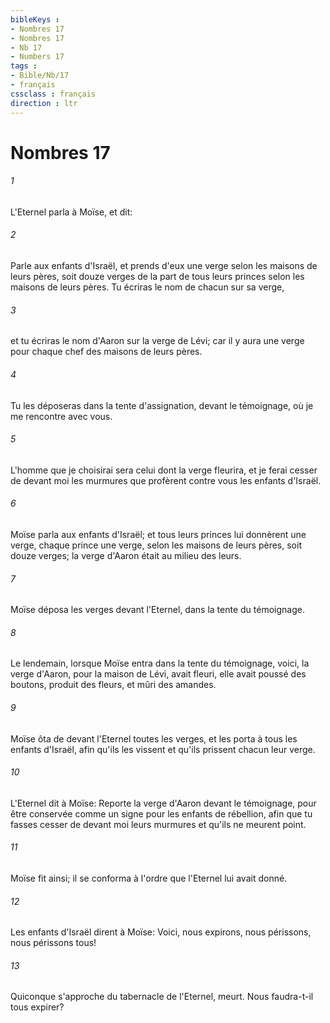```yaml
---
bibleKeys : 
- Nombres 17
- Nombres 17
- Nb 17
- Numbers 17
tags : 
- Bible/Nb/17
- français
cssclass : français
direction : ltr
---
```


# Nombres 17

###### 1
L'Eternel parla à Moïse, et dit:
###### 2
Parle aux enfants d'Israël, et prends d'eux une verge selon les maisons de leurs pères, soit douze verges de la part de tous leurs princes selon les maisons de leurs pères. Tu écriras le nom de chacun sur sa verge,
###### 3
et tu écriras le nom d'Aaron sur la verge de Lévi; car il y aura une verge pour chaque chef des maisons de leurs pères.
###### 4
Tu les déposeras dans la tente d'assignation, devant le témoignage, où je me rencontre avec vous.
###### 5
L'homme que je choisirai sera celui dont la verge fleurira, et je ferai cesser de devant moi les murmures que profèrent contre vous les enfants d'Israël.
###### 6
Moïse parla aux enfants d'Israël; et tous leurs princes lui donnèrent une verge, chaque prince une verge, selon les maisons de leurs pères, soit douze verges; la verge d'Aaron était au milieu des leurs.
###### 7
Moïse déposa les verges devant l'Eternel, dans la tente du témoignage.
###### 8
Le lendemain, lorsque Moïse entra dans la tente du témoignage, voici, la verge d'Aaron, pour la maison de Lévi, avait fleuri, elle avait poussé des boutons, produit des fleurs, et mûri des amandes.
###### 9
Moïse ôta de devant l'Eternel toutes les verges, et les porta à tous les enfants d'Israël, afin qu'ils les vissent et qu'ils prissent chacun leur verge.
###### 10
L'Eternel dit à Moïse: Reporte la verge d'Aaron devant le témoignage, pour être conservée comme un signe pour les enfants de rébellion, afin que tu fasses cesser de devant moi leurs murmures et qu'ils ne meurent point.
###### 11
Moïse fit ainsi; il se conforma à l'ordre que l'Eternel lui avait donné.
###### 12
Les enfants d'Israël dirent à Moïse: Voici, nous expirons, nous périssons, nous périssons tous!
###### 13
Quiconque s'approche du tabernacle de l'Eternel, meurt. Nous faudra-t-il tous expirer?
